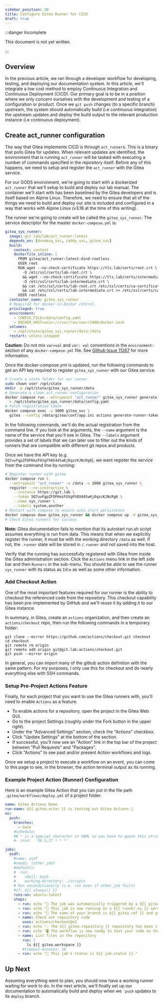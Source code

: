 ```yaml
---
sidebar_position: 30
title: Configure Gitea Runner for CICD
draft: true
---
```


:::danger Incomplete

This document is not yet written.

:::

## Overview

In the previous article, we ran through a developer workflow for developing, testing, and deploying our documentation system. In this article, we'll integrate a low cost method to employ Continuous Integration and Continuous Deployment (CICD). Our primary goal is to be in a position where we only concern ourselves with the development and testing of a configuration or product. Once we `git push` changes (to a specific branch) upstream, the system should automatically build (i.e continuous integration) the upstream updates and deploy the build output to the relevant production instance (i.e continuous deployment).

## Create act_runner configuration

The way that Gitea implements CICD is through `act_runner`s. This is a binary that polls Gitea for updates. When relevant updates are identified, the environment that is running `act_runner` will be tasked with executing a number of commands specified in the repository itself. Before any of this happens, we need to setup and register the `act_runner` with the Gitea service.

For our GODS environment, we're going to start with a dockerized `act_runner` that we'll setup to build and deploy our lab manual. The container we'll start with has been baselined by the Gitea developers and is itself based on Alpine Linux. Therefore, we need to ensure that all of the things we need to build and deploy our site is included and configured in a way that works with Alpine Linux (v3.18 at the time of this writing).

The runner we're going to create will be called the `gitea_sys_runner`. The service descriptor for the master `docker-compose.yml` is:

```yaml
gitea_sys_runner:
  image: git.lab/lab/act_runner:latest
  depends_on: [dnsmasq_svc, caddy_svc, gitea_svc]
  build:
    context: context
    dockerfile_inline: |
      FROM gitea/act_runner:latest-dind-rootless
      USER root
      RUN wget --no-check-certificate https://tls.lab/certs/root.crt \
        -O /etc/ssl/certs/lab-root.crt \
        && wget --no-check-certificate https://tls.lab/certs/intermediate.crt \
        -O /etc/ssl/certs/lab-intermediate.crt \
        && cat /etc/ssl/certs/lab-root.crt /etc/ssl/certs/ca-certificates.crt \
        && cat /etc/ssl/certs/lab-intermediate.crt >> /etc/ssl/certs/ca-certificates.crt
      USER rootless
  container_name: gitea_sys_runner
  # Required for docker-in-docker control.
  privileged: true
  environment:
    - CONFIG_FILE=/data/config.yaml
    - DOCKER_HOST=unix:///var/run/user/1000/docker.sock
  volumes:
    - /opt/state/gitea_sys_runner/data:/data
  restart: unless-stopped
```

**Caution:** Do not mix `var=val` and `var: val` conventions in the `environment:` section of any `docker-compose.yml` file. See [Github Issue 11267](https://github.com/docker/compose/issues/11267) for more information.

Once the docker-compose.yml is updated, run the following commands to get an API key required to register `gitea_sys_runner` with our Gitea service.

```sh
# Create a state folder for our runner
sudo chown user /opt/state
mkdir -p /opt/state/gitea_sys_runner/data
# Generate a clean act_runner configuration
docker compose run --entrypoint "act_runner" gitea_sys_runner generate-config \
  > /opt/state/gitea_sys_runner/data/config.yaml
# Fetch registration token
docker compose exec -u 1000 gitea_svc \
  gitea --config /data/gitea/conf/app.ini actions generate-runner-token
```

In the following commands, we'll do the actual registration from the command line. If you look at the arguments, the `--name` argument is the name of the service that you'll see in Gitea. The `--labels` argument provides a set of labels that we can later use to filter out the kinds of runners that are compatible with different git repos and products.

Once we have the API key (e.g. `5Q7uvFgpZFOFKmzFGVgFh8X4dtwKj0qzcKJNcRg6`), we want register the service from the command line by running:

```sh
# Register runner with gitea
docker compose run \
  --entrypoint "act_runner" -w /data -u 1000 gitea_sys_runner \
  register --no-interactive \
    --instance https://git.lab \
    --token 5Q7uvFgpZFOFKmzFGVgFh8X4dtwKj0qzcKJNcRg6 \
    --name sys_runner \
    --labels system,another
# Restart with compose to ensure auto start persistence
docker compose down gitea_sys_runner && docker compose up -d gitea_sys_runner
# Check Gitea runners for success
```

**Note:** Gitea documentation fails to mention that its autostart run.sh script assumes everything is run from data. This means that when we explicitly register the runner, it must be with the working directory `/data` as well. If not, the `.runner` state will be stored in `/.runner` and not saved into the host.

Verify that the running has successfully registered with Gitea from inside the Gitea administration section. Click the `Actions` menu link in the left side bar and then `Runners` in the sub-menu. You should be able to see the runner `sys_runner` with its status as `Idle` as well as some other information.

### Add Checkout Action

One of the most important features required for our runner is the ability to checkout the referenced code from the repository. This checkout capability has been pre-implemented by GitHub and we'll reuse it by adding it to our Gitea instance.

In summary, in Gitea, create an `actions` organization, and then create an `actions/checkout` repo, then run the following commands in a temporary folder:

```
git clone --mirror https://github.com/actions/checkout.git checkout
cd checkout
git remote rm origin
git remote add origin git@git.lab:actions/checkout.git
git push --mirror origin
```

In general, you can import many of the github action definition with the same pattern. For my purposes, I only use this for checkout and do nearly everything else with SSH commands.

### Setup Pre-Project Actions Feature

Finally, for each project that you want to use the Gitea runners with, you'll need to enable `Actions` as a feature.

- To enable actions for a repository, open the project in the Gitea Web GUI. 
- Go to the project Settings (roughly under the Fork button in the upper right).
- Under the "Advanced Settings" section, check the "Actions" checkbox.
- Click "Update Settings" at the bottom of the section.
- If successful, you'll now see an "Action" link in the top bar of the project between "Pull Requests" and "Packages".
- Click "Actions" to see past and/or present Action workflows and logs.

Once we setup a project to execute a workflow on an event, you can come to this page to see, in the browser, the action terminal output as its running.

### Example Project Action (Runner) Configuration

Here is an example Gitea Action that you can put in the file path `.gitea/workflows/deploy.yml` of a project folder.

```yaml
name: Gitea Actions Demo
run-name: ${{ gitea.actor }} is testing out Gitea Actions 🚀
on:
  push:
    branches:
      - main
    #schedule:
    ## * is a special character in YAML so you have to quote this string
    #- cron:  '30 5,17 * * *'

jobs:
  asdf:
    #name: asdf
    #needs: [other_job]
    #defaults:
    #  run:
    #    shell: bash
    #    working-directory: ./scripts
    # Run unconditionally (i.e. run even if other_job fails)
    #if: ${{ always() }}
    runs-on: ubuntu-latest
    steps:
      - run: echo "🎉 The job was automatically triggered by a ${{ gitea.event_name }} event."
      - run: echo "🐧 This job is now running on a ${{ runner.os }} server hosted by Gitea!"
      - run: echo "🔎 The name of your branch is ${{ gitea.ref }} and your repository is ${{ gitea.repository }}."
      - name: Check out repository code
        uses: actions/checkout@v3
      - run: echo "💡 The ${{ gitea.repository }} repository has been cloned to the runner."
      - run: echo "🖥️ The workflow is now ready to test your code on the runner."
      - name: List files in the repository
        run: |
          ls ${{ gitea.workspace }}
        #timeout-minutes: 10
      - run: echo "🍏 This job's status is ${{ job.status }}."
```

## Up Next

Assuming everything went to plan, you should now have a working runner waiting for work to do. In the next article, we'll finally set up our documentation to automatically build and deploy when we `'push` updates to its `deploy` branch.







